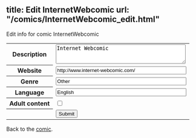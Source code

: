title: Edit InternetWebcomic
url: "/comics/InternetWebcomic_edit.html"
---
Edit info for comic InternetWebcomic

<form name="comic" action="http://gaepostmail.appspot.com/comic/" method="post">
<table class="comicinfo">
<tr>
<th>Description</th><td><textarea name="description" cols="40" rows="3">Internet Webcomic</textarea></td>
</tr>
<tr>
<th>Website</th><td><input type="text" name="url" value="http://www.internet-webcomic.com/" size="40"/></td>
</tr>
<tr>
<th>Genre</th><td><input type="text" name="genre" value="Other" size="40"/></td>
</tr>
<tr>
<th>Language</th><td><input type="text" name="language" value="English" size="40"/></td>
</tr>
<tr>
<th>Adult content</th><td><input type="checkbox" name="adult" value="adult" /></td>
</tr>
<tr>
<th></th><td>
<input type="hidden" name="comic" value="InternetWebcomic" />
<input type="submit" name="submit" value="Submit" />
</td>
</tr>
</table>
</form>

Back to the [comic](InternetWebcomic.html).

